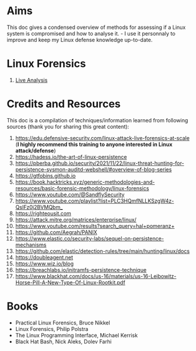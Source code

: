 # Aims
This doc gives a condensed overview of methods for assessing if a Linux system is compromised and how to analyse it. - I use it personnaly to improve and keep my Linux defense knowledge up-to-date.

# Linux Forensics
1. [Live Analysis](Live_Analysis/Live_Analysis.md)

# Credits and Resources
This doc is a compilation of techniques/information learned from following sources (thank you for sharing this great content):
1. <https://edu.defensive-security.com/linux-attack-live-forensics-at-scale> (**I highly recommend this training to anyone interested in Linux attack/defense**)
2. <https://hadess.io/the-art-of-linux-persistence>
3. <https://pberba.github.io/security/2021/11/22/linux-threat-hunting-for-persistence-sysmon-auditd-webshell/#overview-of-blog-series>
4. <https://gtfobins.github.io>
5. <https://book.hacktricks.xyz/generic-methodologies-and-resources/basic-forensic-methodology/linux-forensics>
6. <https://www.youtube.com/@SandflySecurity>
7. <https://www.youtube.com/playlist?list=PLC3HQmfNLLKSzgW4z-QsIFz0j2BVMQbm_>
8. <https://righteousit.com>
9. <https://attack.mitre.org/matrices/enterprise/linux/>
10. <https://www.youtube.com/results?search_query=hal+pomeranz+>
11. <https://github.com/Aegrah/PANIX>
12. <https://www.elastic.co/security-labs/sequel-on-persistence-mechanisms>
13. <https://github.com/elastic/detection-rules/tree/main/hunting/linux/docs>
14. <https://doubleagent.net>
15. <https://www.wiz.io/blog>
16. <https://breachlabs.io/initramfs-persistence-technique>
17. <https://www.blackhat.com/docs/us-16/materials/us-16-Leibowitz-Horse-Pill-A-New-Type-Of-Linux-Rootkit.pdf>

# Books 
- Practical Linux Forensics, Bruce Nikkel  
- Linux Forensics, Philip Polstra  
- The Linux Programming Interface, Michael Kerrisk
- Black Hat Bash, Nick Aleks, Dolev Farhi